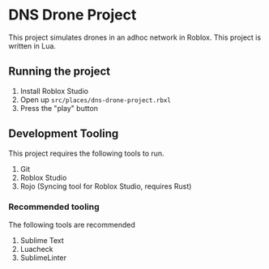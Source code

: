# DNS Drone Project

This project simulates drones in an adhoc network in Roblox. This project is written in Lua.

## Running the project

1. Install Roblox Studio
1. Open up `src/places/dns-drone-project.rbxl`
1. Press the "play" button


## Development Tooling

This project requires the following tools to run.

1. Git
1. Roblox Studio
1. Rojo (Syncing tool for Roblox Studio, requires Rust)

### Recommended tooling

The following tools are recommended

1. Sublime Text
1. Luacheck
1. SublimeLinter

